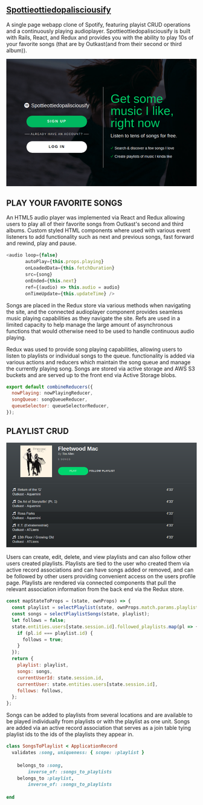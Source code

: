 ## [Spottieottiedopalisciousify](https://spottieottiedopalisciousify.herokuapp.com/)

A single page webapp clone of Spotify, featuring playist CRUD operations and
a continuously playing audioplayer. Spottieottiedopalisciousify is built with Rails, React, and Redux
and provides you with the ability to play 10s of your favorite songs (that are by Outkast(and from their second or third album)).

![Splash](app/assets/images/Splash.png)

## PLAY YOUR FAVORITE SONGS
An HTML5 audio player was implemented via React and Redux allowing users to play all of their favorite songs from Outkast's second and third albums.  Custom styled HTML components where used with various event listeners to add functionality such as next and previous songs, fast forward and rewind, play and pause.

```javascript
<audio loop={false}
       autoPlay={this.props.playing}
       onLoadedData={this.fetchDuration}
       src={song}
       onEnded={this.next}
       ref={(audio) => this.audio = audio}
       onTimeUpdate={this.updateTime} />

```

Songs are placed in the Redux store via various methods when navigating the site, and the connected audioplayer component provides seamless music
playing capabilities as they navigate the site. Refs are used in a limited capacity to help manage the large amount of asynchronous functions
that would otherwise need to be used to handle continuous audio playing.

Redux was used to provide song playing capabilities, allowing users to listen to playlists or individual songs to the queue.
functionality is added via various actions and reducers which maintain the song queue and manage the currently playing song. Songs are stored
via active storage and AWS S3 buckets and are served up to the front end via Active Storage blobs.

```javascript
export default combineReducers({
  nowPlaying: nowPlayingReducer,
  songQueue: songQueueReducer,
  queueSelector: queueSelectorReducer,
});
```
## PLAYLIST CRUD

![Playlist](app/assets/images/playlist.png)

Users can create, edit, delete, and view playlists and can also follow other users created playlists. Playlists are tied to the user who
created them via active record associations and can have songs added or removed, and can be followed by other users providing convenient access on the users profile page. Playlists are rendered via connected components that pull the relevant association information from the back end via the Redux store.

```javascript
const mapStateToProps = (state, ownProps) => {
  const playlist = selectPlaylist(state, ownProps.match.params.playlistid);
  const songs = selectPlaylistSongs(state, playlist);
  let follows = false;
  state.entities.users[state.session.id].followed_playlists.map(pl => {
    if (pl.id === playlist.id) {
      follows = true;
    }
  });
  return {
    playlist: playlist,
    songs: songs,
    currentUserId: state.session.id,
    currentUser: state.entities.users[state.session.id],
    follows: follows,
  };
};
```

Songs can be added to playlists from several locations and are available to be played individually from playlists or with the playlist as one unit.  Songs are added via an active record association that serves as a join table tying playlist ids to the ids of the playlists they appear in.

```ruby
class SongsToPlaylist < ApplicationRecord
  validates :song, uniqueness: { scope: :playlist }

	belongs_to :song,
		inverse_of: :songs_to_playlists
	belongs_to :playlist,
		inverse_of: :songs_to_playlists

end
```
